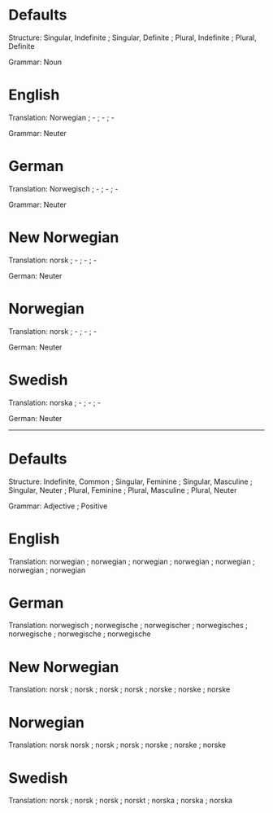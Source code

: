 Defaults
========

Structure: Singular, Indefinite ; Singular, Definite ; Plural, Indefinite ; Plural, Definite

Grammar:   Noun



English
=======

Translation: Norwegian ; - ; - ; -

Grammar:     Neuter



German
======

Translation: Norwegisch ; - ; - ; -

Grammar:     Neuter



New Norwegian
=============

Translation: norsk ; - ; - ; -

German:      Neuter



Norwegian
=========

Translation: norsk ; - ; - ; -

German:      Neuter



Swedish
=======

Translation: norska ; - ; - ; -

German:      Neuter



--------------------------------------------------------------------------------
Defaults
========

Structure: Indefinite, Common ;
           Singular, Feminine ; Singular, Masculine ; Singular, Neuter ;
           Plural, Feminine   ; Plural, Masculine   ; Plural, Neuter

Grammar:   Adjective ; Positive



English
=======

Translation: norwegian ;
             norwegian ; norwegian ; norwegian ;
             norwegian ; norwegian ; norwegian



German
======

Translation: norwegisch  ;
             norwegische ; norwegischer ; norwegisches ;
             norwegische ; norwegische  ; norwegische



New Norwegian
=============

Translation: norsk  ;
             norsk  ; norsk  ; norsk  ;
             norske ; norske ; norske



Norwegian
=========

Translation: norsk
             norsk  ; norsk  ; norsk  ;
             norske ; norske ; norske



Swedish
=======

Translation: norsk  ;
             norsk  ; norsk  ; norskt ;
             norska ; norska ; norska
